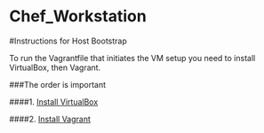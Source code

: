 Chef_Workstation
================

#Instructions for Host Bootstrap


To run the Vagrantfile that initiates the VM setup you need to install VirtualBox, then Vagrant.

###The order is important

####1. [Install VirtualBox](https://www.virtualbox.org/wiki/Downloads "Link to VirtualBox Download")

####2. [Install Vagrant](http://vagrantup.com/ "Link to Vagrant Download")

